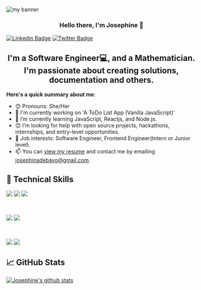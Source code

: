 <img align="center" src="https://user-images.githubusercontent.com/68714280/184132017-1e0305ea-333b-41f5-843a-660b59f59141.png" alt="my banner">

<h3 align="center">
Hello there, I'm Josephine 👋
</h3>

 [![Linkedin Badge](https://img.shields.io/badge/-josephineadebayo-blue?style=for-the-badge&logo=Linkedin&logoColor=white&link=https://www.linkedin.com/in/josephine-adebayo-25562b1b1)](https://www.linkedin.com/in/josephine-adebayo-25562b1b1) [![Twitter Badge](https://img.shields.io/badge/-@josephinadebay2-1ca0f1?style=for-the-badge&logo=twitter&logoColor=white&link=https://twitter.com/Josephinadebay2?t=VOnREFHviuM3cmM9SRzEeg&s=09)](https://twitter.com/Josephinadebay2?t=VOnREFHviuM3cmM9SRzEeg&s=09)

<h2 align="center">
I'm a Software Engineer💻, and a Mathematician. I'm passionate about creating solutions, documentation and others.
</h2>

**Here's a quick summary about me**:

- 😊 Pronouns: She/Her
- 🔭 I'm currently working on 'A ToDo List App (Vanilla JavaScript)'
- 🌱 I’m currently learning JavaScript, Reactjs, and Node.js.
- 😊 I’m looking for help with open source projects, hackathons, internships, and entry-level opportunities.
- 💼 Job interests: Software Engineer, Frontend Engineer(Intern or Junior level).
- 📫 You can [view my resume](https://acrobat.adobe.com/link/review?uri=urn:aaid:scds:US:faf3c89a-ba5c-36da-9d83-2b43712c464b) and contact me by emailing josephinadebayo@gmail.com.

## 💼 Technical Skills

![](https://img.shields.io/badge/Code-HTML5-informational?style=flat&logo=HTML5&color=E34F26)
![](https://img.shields.io/badge/Code-JavaScript-informational?style=flat&logo=JavaScript&color=F7DF1E)
![](https://img.shields.io/badge/Code-Python-informational?style=flat&logo=Python&color=003B57)

</br>

![](https://img.shields.io/badge/Style-Bootstrap-informational?style=flat&logo=Bootstrap&color=7952B3)
![](https://img.shields.io/badge/Style-CSS3-informational?style=flat&logo=CSS3&color=1572B6)

</br>

![](https://img.shields.io/badge/Tools-Git-informational?style=flat&logo=Git&color=F05032)
![](https://img.shields.io/badge/Tools-GitHub-informational?style=flat&logo=GitHub&color=181717)

## 📈 GitHub Stats 

[![Josephine's github stats](https://github-readme-stats.vercel.app/api?username=Adebayojosephine)](https://github.com/Adebayojosephine)
